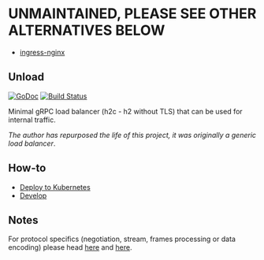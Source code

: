 # UNMAINTAINED, PLEASE SEE OTHER ALTERNATIVES BELOW

* [ingress-nginx](https://github.com/kubernetes/ingress-nginx)

## Unload

[![GoDoc](https://godoc.org/github.com/owlwalks/unload?status.svg)](https://godoc.org/github.com/owlwalks/unload)
[![Build Status](https://travis-ci.com/owlwalks/unload.svg?branch=master)](https://travis-ci.com/owlwalks/unload)

Minimal gRPC load balancer (h2c - h2 without TLS) that can be used for internal traffic.

_The author has repurposed the life of this project, it was originally a generic load balancer_.

## How-to

* [Deploy to Kubernetes](examples)
* [Develop](docs/dev)

## Notes
For protocol specifics (negotiation, stream, frames processing or data encoding) please head [here](https://github.com/golang/net/tree/master/http2/h2c) and [here](https://github.com/golang/net/tree/master/http2).
